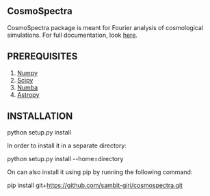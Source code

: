 CosmoSpectra
-------------
CosmoSpectra package is meant for Fourier analysis of cosmological simulations.
For full documentation, look [here](https://cosmospectra.readthedocs.io/en/latest/).

PREREQUISITES
-------------
1. [Numpy](http://www.numpy.org/)
2. [Scipy](https://scipy.org/install.html)
3. [Numba](https://numba.pydata.org/)
4. [Astropy](https://www.astropy.org/)

INSTALLATION
------------
python setup.py install

In order to install it in a separate directory:

python setup.py install --home=directory

On can also install it using pip by running the following command:

pip install git+https://github.com/sambit-giri/cosmospectra.git
